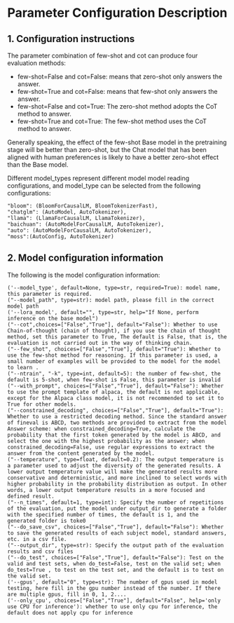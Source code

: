 # Parameter Configuration Description

## 1. Configuration instructions

The parameter combination of few-shot and cot can produce four evaluation methods:

- few-shot=False and cot=False: means that zero-shot only answers the answer.
- few-shot=True and cot=False: means that few-shot only answers the answer.
- few-shot=False and cot=True: The zero-shot method adopts the CoT method to answer.
- few-shot=True and cot=True: The few-shot method uses the CoT method to answer.

Generally speaking, the effect of the few-shot Base model in the pretraining stage will be better than zero-shot, but the Chat model that has been aligned with human preferences is likely to have a better zero-shot effect than the Base model.

Different model_types represent different model model reading configurations, and model_type can be selected from the following configurations:

```text
"bloom": (BloomForCausalLM, BloomTokenizerFast),
"chatglm": (AutoModel, AutoTokenizer),
"llama": (LlamaForCausalLM, LlamaTokenizer),
"baichuan": (AutoModelForCausalLM, AutoTokenizer),
"auto": (AutoModelForCausalLM, AutoTokenizer),
"moss":(AutoConfig, AutoTokenizer)
```

## 2. Model configuration information

The following is the model configuration information:

```text
('--model_type', default=None, type=str, required=True): model name, this parameter is required.
("--model_path", type=str): model path, please fill in the correct model path
('--lora_model', default="", type=str, help="If None, perform inference on the base model")
("--cot",choices=["False","True"], default="False"): Whether to use Chain-of-thought (chain of thought), if you use the chain of thought method, set this parameter to True, The default is False, that is, the evaluation is not carried out in the way of thinking chain.
("--few_shot", choices=["False","True"], default="True"): Whether to use the few-shot method for reasoning. If this parameter is used, a small number of examples will be provided to the model for the model to learn .
("--ntrain", "-k", type=int, default=5): the number of few-shot, the default is 5-shot, when few-shot is False, this parameter is invalid
("--with_prompt", choices=["False","True"], default="False"): Whether to use the prompt template of alpaca, the default is not applicable, except for the Alpaca class model, it is not recommended to set it to True for other models.
("--constrained_decoding", choices=["False","True"], default="True"): Whether to use a restricted decoding method. Since the standard answer of fineval is ABCD, two methods are provided to extract from the model Answer scheme: when constrained_decoding=True, calculate the probability that the first token generated by the model is ABCD, and select the one with the highest probability as the answer; when constrained_decoding=False, use regular expressions to extract the answer from the content generated by the model.
("--temperature", type=float, default=0.2): The output temperature is a parameter used to adjust the diversity of the generated results. A lower output temperature value will make the generated results more conservative and deterministic, and more inclined to select words with higher probability in the probability distribution as output. In other words, a lower output temperature results in a more focused and defined result.
("--n_times", default=1, type=int): Specify the number of repetitions of the evaluation, put the model under output_dir to generate a folder with the specified number of times, the default is 1, and the generated folder is toke0
("--do_save_csv", choices=["False","True"], default="False"): Whether to save the generated results of each subject model, standard answers, etc. in a csv file.
("--output_dir", type=str): Specify the output path of the evaluation results and csv files
("--do_test", choices=["False","True"], default="False"): Test on the valid and test sets, when do_test=False, test on the valid set; when do_test=True , to test on the test set, and the default is to test on the valid set.
('--gpus', default="0", type=str): The number of gpus used in model testing, here fill in the gpu number instead of the number. If there are multiple gpus, fill in 0, 1, 2....
('--only_cpu', choices=["False","True"], default="False", help='only use CPU for inference'): whether to use only cpu for inference, the default does not apply cpu for inference
```

